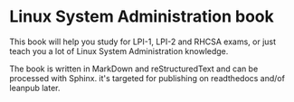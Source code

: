 # Linux System Administration book

This book will help you study for LPI-1, LPI-2 and RHCSA exams, or just teach you a lot of Linux System Administration knowledge.

The book is written in MarkDown and reStructuredText and can be processed with Sphinx. it's targeted for publishing on readthedocs and/of leanpub later.
